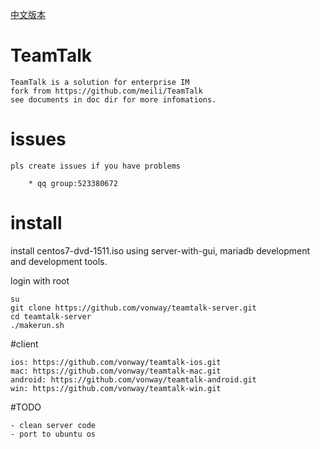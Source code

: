 
[中文版本](./README_CN.md)

# TeamTalk
	TeamTalk is a solution for enterprise IM
	fork from https://github.com/meili/TeamTalk
	see documents in doc dir for more infomations.
	
	
# issues 
	pls create issues if you have problems  
		
		* qq group:523380672

# install 
	
install centos7-dvd-1511.iso using server-with-gui,
mariadb development and development tools. 

login with root	

	su	
	git clone https://github.com/vonway/teamtalk-server.git
	cd teamtalk-server
	./makerun.sh

#client
	
	ios: https://github.com/vonway/teamtalk-ios.git
	mac: https://github.com/vonway/teamtalk-mac.git
	android: https://github.com/vonway/teamtalk-android.git
	win: https://github.com/vonway/teamtalk-win.git

#TODO

	- clean server code
	- port to ubuntu os
	
	
